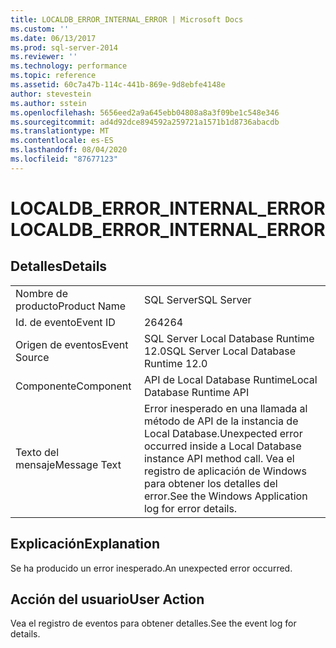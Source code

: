 ```yaml
---
title: LOCALDB_ERROR_INTERNAL_ERROR | Microsoft Docs
ms.custom: ''
ms.date: 06/13/2017
ms.prod: sql-server-2014
ms.reviewer: ''
ms.technology: performance
ms.topic: reference
ms.assetid: 60c7a47b-114c-441b-869e-9d8ebfe4148e
author: stevestein
ms.author: sstein
ms.openlocfilehash: 5656eed2a9a645ebb04808a8a3f09be1c548e346
ms.sourcegitcommit: ad4d92dce894592a259721a1571b1d8736abacdb
ms.translationtype: MT
ms.contentlocale: es-ES
ms.lasthandoff: 08/04/2020
ms.locfileid: "87677123"
---
```

# <a name="localdb_error_internal_error"></a><span data-ttu-id="13e42-102">LOCALDB_ERROR_INTERNAL_ERROR</span><span class="sxs-lookup"><span data-stu-id="13e42-102">LOCALDB_ERROR_INTERNAL_ERROR</span></span>
    
## <a name="details"></a><span data-ttu-id="13e42-103">Detalles</span><span class="sxs-lookup"><span data-stu-id="13e42-103">Details</span></span>  
  
|||  
|-|-|  
|<span data-ttu-id="13e42-104">Nombre de producto</span><span class="sxs-lookup"><span data-stu-id="13e42-104">Product Name</span></span>|<span data-ttu-id="13e42-105">SQL Server</span><span class="sxs-lookup"><span data-stu-id="13e42-105">SQL Server</span></span>|  
|<span data-ttu-id="13e42-106">Id. de evento</span><span class="sxs-lookup"><span data-stu-id="13e42-106">Event ID</span></span>|<span data-ttu-id="13e42-107">264</span><span class="sxs-lookup"><span data-stu-id="13e42-107">264</span></span>|  
|<span data-ttu-id="13e42-108">Origen de eventos</span><span class="sxs-lookup"><span data-stu-id="13e42-108">Event Source</span></span>|<span data-ttu-id="13e42-109">SQL Server Local Database Runtime 12.0</span><span class="sxs-lookup"><span data-stu-id="13e42-109">SQL Server Local Database Runtime 12.0</span></span>|  
|<span data-ttu-id="13e42-110">Componente</span><span class="sxs-lookup"><span data-stu-id="13e42-110">Component</span></span>|<span data-ttu-id="13e42-111">API de Local Database Runtime</span><span class="sxs-lookup"><span data-stu-id="13e42-111">Local Database Runtime API</span></span>|  
|<span data-ttu-id="13e42-112">Texto del mensaje</span><span class="sxs-lookup"><span data-stu-id="13e42-112">Message Text</span></span>|<span data-ttu-id="13e42-113">Error inesperado en una llamada al método de API de la instancia de Local Database.</span><span class="sxs-lookup"><span data-stu-id="13e42-113">Unexpected error occurred inside a Local Database instance API method call.</span></span> <span data-ttu-id="13e42-114">Vea el registro de aplicación de Windows para obtener los detalles del error.</span><span class="sxs-lookup"><span data-stu-id="13e42-114">See the Windows Application log for error details.</span></span>|  
  
## <a name="explanation"></a><span data-ttu-id="13e42-115">Explicación</span><span class="sxs-lookup"><span data-stu-id="13e42-115">Explanation</span></span>  
 <span data-ttu-id="13e42-116">Se ha producido un error inesperado.</span><span class="sxs-lookup"><span data-stu-id="13e42-116">An unexpected error occurred.</span></span>  
  
## <a name="user-action"></a><span data-ttu-id="13e42-117">Acción del usuario</span><span class="sxs-lookup"><span data-stu-id="13e42-117">User Action</span></span>  
 <span data-ttu-id="13e42-118">Vea el registro de eventos para obtener detalles.</span><span class="sxs-lookup"><span data-stu-id="13e42-118">See the event log for details.</span></span>  
  
  
